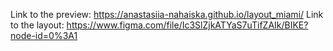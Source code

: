 Link to the preview: https://anastasiia-nahaiska.github.io/layout_miami/
Link to the layout: https://www.figma.com/file/Ic3SlZjkATYaS7uTifZAIk/BIKE?node-id=0%3A1



